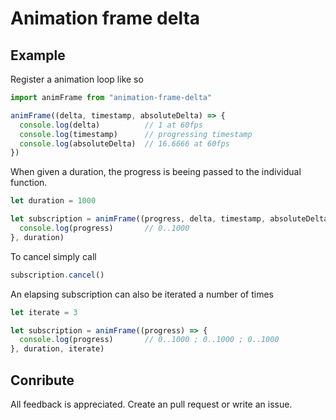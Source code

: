 # Animation frame delta



## Example

Register a animation loop like so

```js
import animFrame from "animation-frame-delta"

animFrame((delta, timestamp, absoluteDelta) => {
  console.log(delta)          // 1 at 60fps
  console.log(timestamp)      // progressing timestamp
  console.log(absoluteDelta)  // 16.6666 at 60fps
})
```

When given a duration, the progress is beeing passed to the individual function.

```js
let duration = 1000

let subscription = animFrame((progress, delta, timestamp, absoluteDelta) => {
  console.log(progress)       // 0..1000
}, duration)
```

To cancel simply call

```js
subscription.cancel()
```

An elapsing subscription can also be iterated a number of times

```ts
let iterate = 3

let subscription = animFrame((progress) => {
  console.log(progress)       // 0..1000 ; 0..1000 ; 0..1000
}, duration, iterate)
```


## Conribute

All feedback is appreciated. Create an pull request or write an issue.

